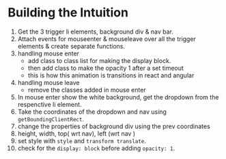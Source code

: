 # Building the Intuition

1. Get the 3 trigger li elements, background div & nav bar.
2. Attach events for mouseenter & mouseleave over all the trigger elements & create separate functions.
3. handling mouse enter
	- add class to class list for making the display block.
	- then add class to make the opacity 1 after a set timeout
	- this is how this animation is transitions in react and angular
4. handling mouse leave
	- remove the classes added in mouse enter
5. In mouse enter show the white background, get the dropdown from the respenctive li element.
6. Take the coordinates of the dropdown and nav using `getBoundingClientRect`.
7. change the properties of background div using the prev coordinates
8. height, width, top( wrt nav), left (wrt nav )
9. set style with `style` and `transform translate`.
10. check for the `display: block` before adding `opacity: 1`.